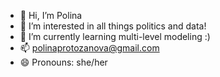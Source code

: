 - 👋 Hi, I’m Polina
- 👀 I’m interested in all things politics and data!
- 🌱 I’m currently learning multi-level modeling :)
- 📫 polinaprotozanova@gmail.com
- 😄 Pronouns: she/her

<!---
polinaprotozanova/polinaprotozanova is a ✨ special ✨ repository because its `README.md` (this file) appears on your GitHub profile.
You can click the Preview link to take a look at your changes.
--->
